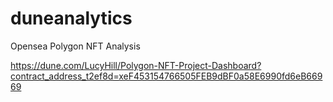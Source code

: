 # duneanalytics
Opensea Polygon NFT Analysis

https://dune.com/LucyHill/Polygon-NFT-Project-Dashboard?contract_address_t2ef8d=xeF453154766505FEB9dBF0a58E6990fd6eB66969
